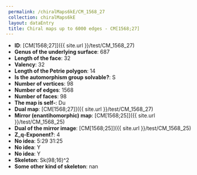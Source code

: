 ```yaml
--- 
 permalink: /chiralMaps6kE/CM_1568_27 
 collection: chiralMaps6kE
 layout: dataEntry
 title: Chiral maps up to 6000 edges - CM[1568;27]
---
```


- **ID**: [CM[1568;27]]({{ site.url }}/test/CM_1568_27)
- **Genus of the underlying surface**: 687
- **Length of the face**: 32
- **Valency**: 32
- **Length of the Petrie polygon**: 14
- **Is the automorphism group solvable?**: S
- **Number of vertices**: 98
- **Number of edges**: 1568
- **Number of faces**: 98
- **The map is self-**: Du
- **Dual map**: [CM[1568;27]]({{ site.url }}/test/CM_1568_27)
- **Mirror (enantihomorphic) map**: [CM[1568;25]]({{ site.url }}/test/CM_1568_25)
- **Dual of the mirror image**: [CM[1568;25]]({{ site.url }}/test/CM_1568_25)
- **Z_q-Exponent?**: 4
- **No idea**:  5:29 31:25
- **No idea**: Y
- **No idea**: Y
- **Skeleton**: Sk(98;16)^2
- **Some other kind of skeleton**: nan
